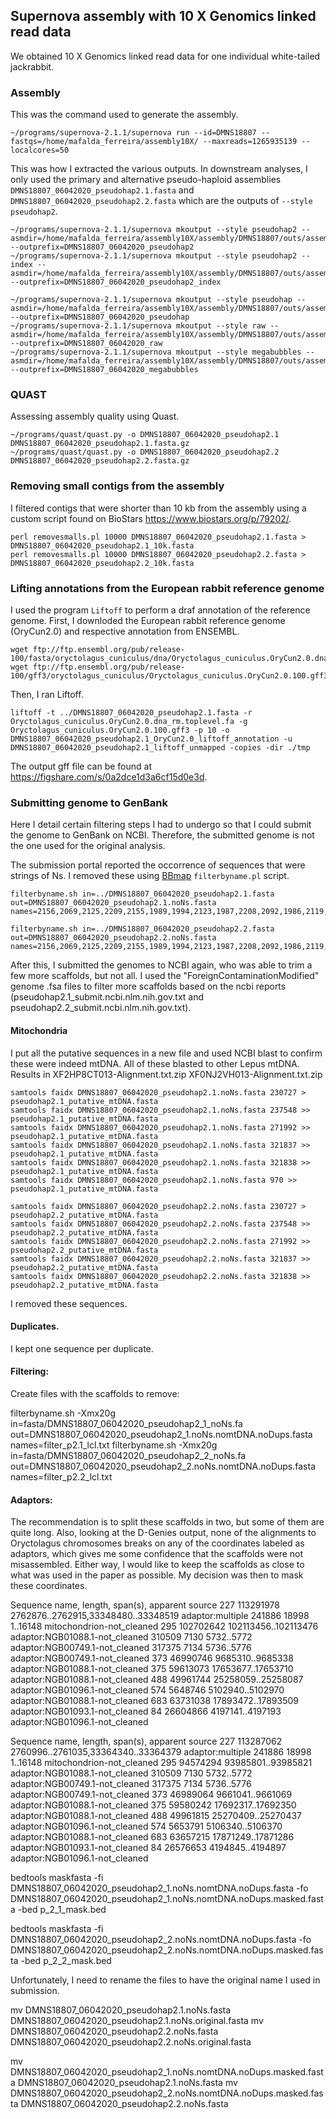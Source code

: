 ## Supernova assembly with 10 X Genomics linked read data

We obtained 10 X Genomics linked read data for one individual white-tailed jackrabbit.

### Assembly 

This was the command used to generate the assembly.

```
~/programs/supernova-2.1.1/supernova run --id=DMNS18807 --fastqs=/home/mafalda_ferreira/assembly10X/ --maxreads=1265935139 --localcores=50
```

This was how I extracted the various outputs. In downstream analyses, I only used the primary and alternative pseudo-haploid assemblies `DMNS18807_06042020_pseudohap2.1.fasta` and `DMNS18807_06042020_pseudohap2.2.fasta` which are the outputs of `--style pseudohap2`.

```
~/programs/supernova-2.1.1/supernova mkoutput --style pseudohap2 --asmdir=/home/mafalda_ferreira/assembly10X/assembly/DMNS18807/outs/assembly --outprefix=DMNS18807_06042020_pseudohap2
~/programs/supernova-2.1.1/supernova mkoutput --style pseudohap2 --index --asmdir=/home/mafalda_ferreira/assembly10X/assembly/DMNS18807/outs/assembly --outprefix=DMNS18807_06042020_pseudohap2_index

~/programs/supernova-2.1.1/supernova mkoutput --style pseudohap --asmdir=/home/mafalda_ferreira/assembly10X/assembly/DMNS18807/outs/assembly --outprefix=DMNS18807_06042020_pseudohap
~/programs/supernova-2.1.1/supernova mkoutput --style raw --asmdir=/home/mafalda_ferreira/assembly10X/assembly/DMNS18807/outs/assembly --outprefix=DMNS18807_06042020_raw
~/programs/supernova-2.1.1/supernova mkoutput --style megabubbles --asmdir=/home/mafalda_ferreira/assembly10X/assembly/DMNS18807/outs/assembly --outprefix=DMNS18807_06042020_megabubbles
```

### QUAST

Assessing assembly quality using Quast.

```
~/programs/quast/quast.py -o DMNS18807_06042020_pseudohap2.1 DMNS18807_06042020_pseudohap2.1.fasta.gz
~/programs/quast/quast.py -o DMNS18807_06042020_pseudohap2.2 DMNS18807_06042020_pseudohap2.2.fasta.gz
```

### Removing small contigs from the assembly

I filtered contigs that were shorter than 10 kb from the assembly using a custom script found on BioStars https://www.biostars.org/p/79202/.


```
perl removesmalls.pl 10000 DMNS18807_06042020_pseudohap2.1.fasta > DMNS18807_06042020_pseudohap2.1_10k.fasta
perl removesmalls.pl 10000 DMNS18807_06042020_pseudohap2.2.fasta > DMNS18807_06042020_pseudohap2.2_10k.fasta
```

### Lifting annotations from the European rabbit reference genome

I used the program `Liftoff` to perform a draf annotation of the reference genome. First, I downloded the European rabbit reference genome (OryCun2.0) and respective annotation from ENSEMBL.

```
wget ftp://ftp.ensembl.org/pub/release-100/fasta/oryctolagus_cuniculus/dna/Oryctolagus_cuniculus.OryCun2.0.dna_rm.toplevel.fa.gz
wget ftp://ftp.ensembl.org/pub/release-100/gff3/oryctolagus_cuniculus/Oryctolagus_cuniculus.OryCun2.0.100.gff3.gz
```

Then, I ran Liftoff.

```
liftoff -t ../DMNS18807_06042020_pseudohap2.1.fasta -r Oryctolagus_cuniculus.OryCun2.0.dna_rm.toplevel.fa -g Oryctolagus_cuniculus.OryCun2.0.100.gff3 -p 10 -o DMNS18807_06042020_pseudohap2.1_OryCun2.0_liftoff_annotation -u DMNS18807_06042020_pseudohap2.1_liftoff_unmapped -copies -dir ./tmp
```

The output gff file can be found at https://figshare.com/s/0a2dce1d3a6cf15d0e3d.

### Submitting genome to GenBank

Here I detail certain filtering steps I had to undergo so that I could submit the genome to GenBank on NCBI. Therefore, the submitted genome is not the one used for the original analysis.

The submission portal reported the occorrence of sequences that were strings of Ns. I removed these using [BBmap](https://sourceforge.net/projects/bbmap/) `filterbyname.pl` script.

```
filterbyname.sh in=../DMNS18807_06042020_pseudohap2.1.fasta out=DMNS18807_06042020_pseudohap2.1.noNs.fasta names=2156,2069,2125,2209,2155,1989,1994,2123,1987,2208,2092,1986,2119,2083,2074,2091,2205,1990,2115,2154,2072,2081,2118,2106,1991,2124,2164,320539,2114,2107,2097,1985,2116,2153,359326,2122,1995,321491,2071,366560,1992,2076,1997,1993,2084,1988,2085,2105,2136,2082,2089

filterbyname.sh in=../DMNS18807_06042020_pseudohap2.2.fasta out=DMNS18807_06042020_pseudohap2.2.noNs.fasta names=2156,2069,2125,2209,2155,1989,1994,2123,1987,2208,2092,1986,2119,2083,2074,2091,2205,1990,2115,2154,2072,2081,2118,2106,1991,2124,2164,320539,2114,2107,2097,1985,2116,2153,359326,2122,1995,321491,2071,366560,1992,2076,1997,1993,2084,1988,2085,2105,2136,2082,2089
```

After this, I submitted the genomes to NCBI again, who was able to trim a few more scaffolds, but not all. I used the "ForeignContaminationModified" genome .fsa files to filter more scaffolds based on the ncbi reports (pseudohap2.1_submit.ncbi.nlm.nih.gov.txt and pseudohap2.2_submit.ncbi.nlm.nih.gov.txt).

#### Mitochondria

I put all the putative sequences in a new file and used NCBI blast to confirm these were indeed mtDNA. All of these blasted to other Lepus mtDNA. Results in XF2HP8CT013-Alignment.txt.zip XF0NJ2VH013-Alignment.txt.zip

```
samtools faidx DMNS18807_06042020_pseudohap2.1.noNs.fasta 230727 > pseudohap2.1_putative_mtDNA.fasta
samtools faidx DMNS18807_06042020_pseudohap2.1.noNs.fasta 237548 >> pseudohap2.1_putative_mtDNA.fasta
samtools faidx DMNS18807_06042020_pseudohap2.1.noNs.fasta 271992 >> pseudohap2.1_putative_mtDNA.fasta
samtools faidx DMNS18807_06042020_pseudohap2.1.noNs.fasta 321837 >> pseudohap2.1_putative_mtDNA.fasta
samtools faidx DMNS18807_06042020_pseudohap2.1.noNs.fasta 321838 >> pseudohap2.1_putative_mtDNA.fasta
samtools faidx DMNS18807_06042020_pseudohap2.1.noNs.fasta 970 >> pseudohap2.1_putative_mtDNA.fasta
```

```
samtools faidx DMNS18807_06042020_pseudohap2.2.noNs.fasta 230727 > pseudohap2.2_putative_mtDNA.fasta
samtools faidx DMNS18807_06042020_pseudohap2.2.noNs.fasta 237548 >> pseudohap2.2_putative_mtDNA.fasta
samtools faidx DMNS18807_06042020_pseudohap2.2.noNs.fasta 271992 >> pseudohap2.2_putative_mtDNA.fasta
samtools faidx DMNS18807_06042020_pseudohap2.2.noNs.fasta 321837 >> pseudohap2.2_putative_mtDNA.fasta
samtools faidx DMNS18807_06042020_pseudohap2.2.noNs.fasta 321838 >> pseudohap2.2_putative_mtDNA.fasta
```

I removed these sequences.

#### Duplicates.

I kept one sequence per duplicate.

#### Filtering:

Create files with the scaffolds to remove:

filterbyname.sh -Xmx20g in=fasta/DMNS18807_06042020_pseudohap2_1_noNs.fa out=DMNS18807_06042020_pseudohap2_1.noNs.nomtDNA.noDups.fasta names=filter_p2.1_lcl.txt
filterbyname.sh -Xmx20g in=fasta/DMNS18807_06042020_pseudohap2_2_noNs.fa out=DMNS18807_06042020_pseudohap2_2.noNs.nomtDNA.noDups.fasta names=filter_p2.2_lcl.txt

#### Adaptors:

The recommendation is to split these scaffolds in two, but some of them are quite long. Also, looking at the D-Genies output, none of the alignments to Oryctolagus chromosomes breaks on any of the coordinates labeled as adaptors, which gives me some confidence that the scaffolds were not misassembled. Either way, I would like to keep the scaffolds as close to what was used in the paper as possible. My decision was then to mask these coordinates.

Sequence name, length, span(s), apparent source
227	113291978	2762876..2762915,33348480..33348519	adaptor:multiple
241886	18998	1..16148	mitochondrion-not_cleaned
295	102702642	102113456..102113476	adaptor:NGB01088.1-not_cleaned
310509	7130	5732..5772	adaptor:NGB00749.1-not_cleaned
317375	7134	5736..5776	adaptor:NGB00749.1-not_cleaned
373	46990746	9685310..9685338	adaptor:NGB01088.1-not_cleaned
375	59613073	17653677..17653710	adaptor:NGB01088.1-not_cleaned
488	49961744	25258059..25258087	adaptor:NGB01096.1-not_cleaned
574	5648746	5102940..5102970	adaptor:NGB01088.1-not_cleaned
683	63731038	17893472..17893509	adaptor:NGB01093.1-not_cleaned
84	26604866	4197141..4197193	adaptor:NGB01096.1-not_cleaned

Sequence name, length, span(s), apparent source
227	113287062	2760996..2761035,33364340..33364379	adaptor:multiple
241886	18998	1..16148	mitochondrion-not_cleaned
295	94574294	93985801..93985821	adaptor:NGB01088.1-not_cleaned
310509	7130	5732..5772	adaptor:NGB00749.1-not_cleaned
317375	7134	5736..5776	adaptor:NGB00749.1-not_cleaned
373	46989064	9661041..9661069	adaptor:NGB01088.1-not_cleaned
375	59580242	17692317..17692350	adaptor:NGB01088.1-not_cleaned
488	49961815	25270409..25270437	adaptor:NGB01096.1-not_cleaned
574	5653791	5106340..5106370	adaptor:NGB01088.1-not_cleaned
683	63657215	17871249..17871286	adaptor:NGB01093.1-not_cleaned
84	26576653	4194845..4194897	adaptor:NGB01096.1-not_cleaned


bedtools maskfasta -fi DMNS18807_06042020_pseudohap2_1.noNs.nomtDNA.noDups.fasta -fo DMNS18807_06042020_pseudohap2_1.noNs.nomtDNA.noDups.masked.fasta -bed p_2_1_mask.bed

bedtools maskfasta -fi DMNS18807_06042020_pseudohap2_2.noNs.nomtDNA.noDups.fasta -fo DMNS18807_06042020_pseudohap2_2.noNs.nomtDNA.noDups.masked.fasta -bed p_2_2_mask.bed

Unfortunately, I need to rename the files to have the original name I used in submission. 

mv DMNS18807_06042020_pseudohap2.1.noNs.fasta DMNS18807_06042020_pseudohap2.1.noNs.original.fasta
mv DMNS18807_06042020_pseudohap2.2.noNs.fasta DMNS18807_06042020_pseudohap2.2.noNs.original.fasta

mv DMNS18807_06042020_pseudohap2_1.noNs.nomtDNA.noDups.masked.fasta DMNS18807_06042020_pseudohap2.1.noNs.fasta
mv DMNS18807_06042020_pseudohap2_2.noNs.nomtDNA.noDups.masked.fasta DMNS18807_06042020_pseudohap2.2.noNs.fasta
